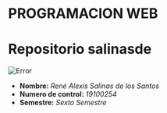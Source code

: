 
# **PROGRAMACION WEB**
# Repositorio salinasde


![Error](https://th.bing.com/th/id/OIP.v1pfI7HzHi8pQSwhG_liEwHaH-?pid=ImgDet&rs=1)


- **Nombre:** *René Alexis Salinas de los Santos*
- **Numero de control:** *19100254*
- **Semestre:** *Sexto Semestre*